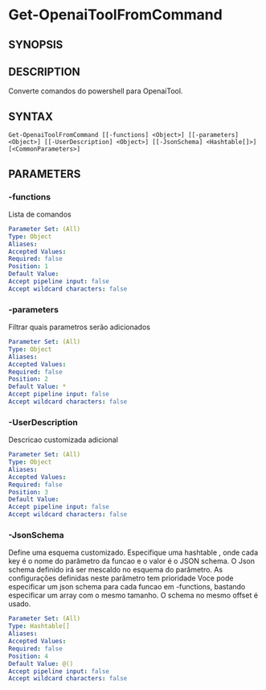 ﻿---
external help file: powershai-help.xml
schema: 2.0.0
powershai: true
---

# Get-OpenaiToolFromCommand

## SYNOPSIS <!--!= @#Synop !-->


## DESCRIPTION <!--!= @#Desc !-->
Converte comandos do powershell para OpenaiTool.

## SYNTAX <!--!= @#Syntax !-->

```
Get-OpenaiToolFromCommand [[-functions] <Object>] [[-parameters] <Object>] [[-UserDescription] <Object>] [[-JsonSchema] <Hashtable[]>] [<CommonParameters>]
```

## PARAMETERS <!--!= @#Params !-->

### -functions
Lista de comandos

```yml
Parameter Set: (All)
Type: Object
Aliases: 
Accepted Values: 
Required: false
Position: 1
Default Value: 
Accept pipeline input: false
Accept wildcard characters: false
```

### -parameters
Filtrar quais parametros serão adicionados

```yml
Parameter Set: (All)
Type: Object
Aliases: 
Accepted Values: 
Required: false
Position: 2
Default Value: *
Accept pipeline input: false
Accept wildcard characters: false
```

### -UserDescription
Descricao customizada adicional

```yml
Parameter Set: (All)
Type: Object
Aliases: 
Accepted Values: 
Required: false
Position: 3
Default Value: 
Accept pipeline input: false
Accept wildcard characters: false
```

### -JsonSchema
Define uma esquema customizado. Especifique uma hashtable , onde cada key é o nome do parâmetro da funcao e o valor é o JSON schema. 
O Json schema definido irá ser mescaldo no esquema do parâmetro. As configurações definidas neste parâmetro tem prioridade
Voce pode especificar um json schema para cada funcao em -functions, bastando especificar um array com o mesmo tamanho. O schema no mesmo offset é usado.

```yml
Parameter Set: (All)
Type: Hashtable[]
Aliases: 
Accepted Values: 
Required: false
Position: 4
Default Value: @()
Accept pipeline input: false
Accept wildcard characters: false
```